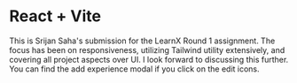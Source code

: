 # React + Vite

This is Srijan Saha's submission for the LearnX Round 1 assignment. The focus has been on responsiveness, utilizing Tailwind utility extensively, and covering all project aspects over UI. I look forward to discussing this further.
You can find the add experience modal if you click on the edit icons.
